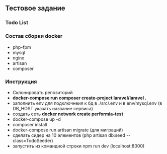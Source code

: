## Тестовое задание
### Todo List 
### Состав сборки docker
- php-fpm
- mysql
- nginx
- artisan
- composer
### Инструкция
- Склонировать репозиторий
- **docker-compose run composer create-project laravel/laravel .**
- заполнить env для подключнеия к бд в ./src/.env и в env/mysql.env (в DB_HOST указать название сервиса)
- создать сеть **docker network create performia-test**
- docker-compose up -d
- composer install
- docker-compose run artisan migrate (для миграций)
- сделать сидер на 10 элементов (php artisan db:seed --class=TodoSeeder)
- запустить из командной строки npm run dev (localhost:8000)